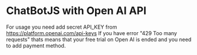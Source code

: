 # ChatBotJS with Open AI API 
For usage you need add secret API_KEY from https://platform.openai.com/api-keys
If you have error "429 Too many requests" thats means that your free trial on Open AI is ended and you need to add payment method. 
